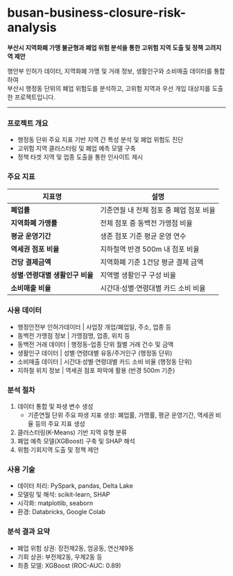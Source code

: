 # busan-business-closure-risk-analysis
**부산시 지역화폐 가맹 불균형과 폐업 위험 분석을 통한 고위험 지역 도출 및 정책 고려지역 제안**

행안부 인허가 데이터, 지역화폐 가맹 및 거래 정보, 생활인구와 소비매출 데이터를 통합하여  
부산시 행정동 단위의 폐업 위험도를 분석하고, 고위험 지역과 우선 개입 대상지를 도출한 프로젝트입니다.

---

### 프로젝트 개요

- 행정동 단위 주요 지표 기반 지역 간 특성 분석 및 폐업 위험도 진단
- 고위험 지역 클러스터링 및 폐업 예측 모델 구축
- 정책 타겟 지역 및 업종 도출을 통한 인사이트 제시  

### 주요 지표

| 지표명 | 설명 |
|--------|------|
| **폐업률** | 기준연월 내 전체 점포 중 폐업 점포 비율 |
| **지역화폐 가맹률** | 전체 점포 중 동백전 가맹점 비율 |
| **평균 운영기간** | 생존 점포 기준 평균 운영 연수 |
| **역세권 점포 비율** | 지하철역 반경 500m 내 점포 비율 |
| **건당 결제금액** | 지역화폐 기준 1건당 평균 결제 금액 |
| **성별·연령대별 생활인구 비율** | 지역별 생활인구 구성 비율 |
| **소비매출 비율** | 시간대·성별·연령대별 카드 소비 비율 |


### 사용 데이터


- 행정안전부 인허가데이터 | 사업장 개업/폐업일, 주소, 업종 등 
- 동백전 가맹점 정보 | 가맹점명, 업종, 위치 등 
- 동백전 거래 데이터 | 행정동-업종 단위 월별 거래 건수 및 금액 
- 생활인구 데이터 | 성별·연령대별 유동/주거인구 (행정동 단위) 
- 소비매출 데이터 | 시간대·성별·연령대별 카드 소비 비율 (행정동 단위) 
- 지하철 위치 정보 | 역세권 점포 파악에 활용 (반경 500m 기준) 


### 분석 절차

1. 데이터 통합 및 파생 변수 생성  
   - 기준연월 단위 주요 파생 지표 생성: 폐업률, 가맹률, 평균 운영기간, 역세권 비율 등의 주요 지표 생성 
2. 클러스터링(K-Means) 기반 지역 유형 분류
3. 폐업 예측 모델(XGBoost) 구축 및 SHAP 해석
4. 위험·기회지역 도출 및 정책 제안

### 사용 기술

- 데이터 처리: PySpark, pandas, Delta Lake  
- 모델링 및 해석: scikit-learn, SHAP  
- 시각화: matplotlib, seaborn  
- 환경: Databricks, Google Colab

### 분석 결과 요약

- 폐업 위험 상권: 장전제2동, 엄궁동, 연산제9동
- 기회 상권: 부전제2동, 우제2동 등
- 최종 모델: XGBoost (ROC-AUC: 0.89)  



